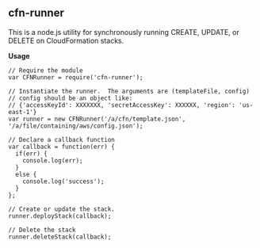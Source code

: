 ## cfn-runner

This is a node.js utility for synchronously running CREATE, UPDATE, or DELETE on CloudFormation stacks.

**Usage**

```
// Require the module
var CFNRunner = require('cfn-runner');

// Instantiate the runner.  The arguments are (templateFile, config)
// config should be an object like:
// {'accessKeyId': XXXXXXX, 'secretAccessKey': XXXXXX, 'region': 'us-east-1'}
var runner = new CFNRunner('/a/cfn/template.json', '/a/file/containing/aws/config.json');

// Declare a callback function
var callback = function(err) {
  if(err) {
    console.log(err);
  }
  else {
    console.log('success');
  }
};

// Create or update the stack.
runner.deployStack(callback);

// Delete the stack
runner.deleteStack(callback);
```
